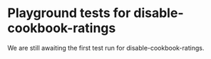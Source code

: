 # Playground tests for disable-cookbook-ratings
We are still awaiting the first test run for disable-cookbook-ratings.
